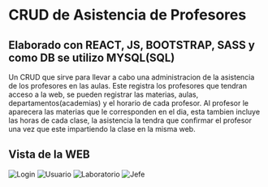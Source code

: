 # **CRUD de Asistencia de Profesores**
## Elaborado con REACT, JS, BOOTSTRAP, SASS y como DB se utilizo MYSQL(SQL)
Un CRUD que sirve para llevar a cabo una administracion de la asistencia de los profesores en las aulas.
Este registra los profesores que tendran acceso a la web, se pueden registrar las materias, aulas, departamentos(academias) y el horario de cada profesor.
Al profesor le aparecera las materias que le corresponden en el dia, esta tambien incluye las horas de cada clase, la asistencia la tendra que confirmar el profesor una vez que este impartiendo la clase en la misma web.

## Vista de la WEB
![Login](https://github.com/OmarExpress19/CRUD-ASISTENCIA-DE-PROFESORES/assets/79942504/2da9317c-1cee-4b84-a845-b8c48136d968.png)
![Usuario](https://github.com/OmarExpress19/CRUD-ASISTENCIA-DE-PROFESORES/assets/79942504/45104624-3fb1-44b7-a041-018c9dbc7c6d)
![Laboratorio](https://github.com/OmarExpress19/CRUD-ASISTENCIA-DE-PROFESORES/assets/79942504/78f70615-55ee-4a43-b20e-930fb921519f)
![Jefe](https://github.com/OmarExpress19/CRUD-ASISTENCIA-DE-PROFESORES/assets/79942504/4626e4a0-f20c-45ab-a6e5-85908f64f5d2)

